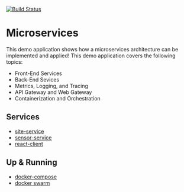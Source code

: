 [![Build Status][travisci-image]][travisci-url]

# Microservices
This demo application shows how a microservices architecture can be implemented and applied!
This demo application covers the following topics:

  * Front-End Services
  * Back-End Sevices
  * Metrics, Logging, and Tracing
  * API Gateway and Web Gateway
  * Containerization and Orchestration

## Services

  * [site-service](https://github.com/moorara/microservices-demo/tree/master/services/site-service)
  * [sensor-service](https://github.com/moorara/microservices-demo/tree/master/services/sensor-service)
  * [react-client](https://github.com/moorara/microservices-demo/tree/master/services/react-client)

## Up & Running

  * [docker-compose](https://github.com/moorara/microservices-demo/tree/master/compose)
  * [docker swarm](https://github.com/moorara/microservices-demo/tree/master/swarm)


[travisci-url]: https://travis-ci.org/moorara/microservices-demo
[travisci-image]: https://travis-ci.org/moorara/microservices-demo.svg?branch=master

